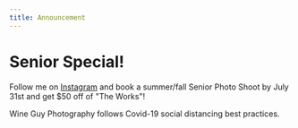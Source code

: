 ```yaml
---
title: Announcement
---
```

# Senior Special!

Follow me on [Instagram](https://www.instagram.com/wineguyphotography/) and book a summer/fall Senior Photo Shoot by July 31st and get $50 off of "The Works"!

Wine Guy Photography follows Covid-19 social distancing best practices.